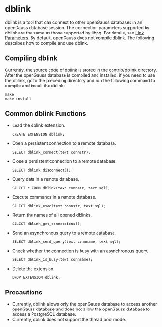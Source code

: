 # dblink<a name="EN-US_TOPIC_0000001111753952"></a>

dblink is a tool that can connect to other openGauss databases in an openGauss database session. The connection parameters supported by dblink are the same as those supported by libpq. For details, see  [Link Parameters](../Developerguide/link-parameters-libpq.md). By default, openGauss does not compile dblink. The following describes how to compile and use dblink.

## Compiling dblink<a name="section968819125285"></a>

Currently, the source code of dblink is stored in the  [contrib/dblink](https://gitee.com/opengauss/openGauss-server/tree/master/contrib/dblink)  directory. After the openGauss database is compiled and installed, if you need to use the dblink, go to the preceding directory and run the following command to compile and install the dblink:

```
make
make install
```

## Common dblink Functions<a name="section1440011715283"></a>

-   Load the dblink extension.

    ```
    CREATE EXTENSION dblink;
    ```

-   Open a persistent connection to a remote database.

    ```
    SELECT dblink_connect(text connstr);
    ```

-   Close a persistent connection to a remote database.

    ```
    SELECT dblink_disconnect();
    ```

-   Query data in a remote database.

    ```
    SELECT * FROM dblink(text connstr, text sql);
    ```

-   Execute commands in a remote database.

    ```
    SELECT dblink_exec(text connstr, text sql);
    ```

-   Return the names of all opened dblinks.

    ```
    SELECT dblink_get_connections();
    ```

-   Send an asynchronous query to a remote database.

    ```
    SELECT dblink_send_query(text connname, text sql);
    ```

-   Check whether the connection is busy with an asynchronous query.

    ```
    SELECT dblink_is_busy(text connname);
    ```

-   Delete the extension.

    ```
    DROP EXTENSION dblink;
    ```


## Precautions<a name="section1910642310280"></a>

-   Currently, dblink allows only the openGauss database to access another openGauss database and does not allow the openGauss database to access a PostgreSQL database.
-   Currently, dblink does not support the thread pool mode.

